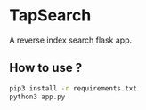 # TapSearch

A reverse index search flask app.

## How to use ?

```bash
pip3 install -r requirements.txt
python3 app.py
```
